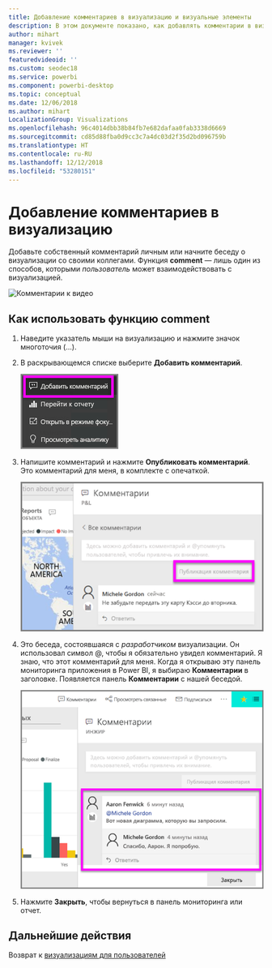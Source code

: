 ```yaml
---
title: Добавление комментариев в визуализацию и визуальные элементы
description: В этом документе показано, как добавлять комментарии в визуальный элемент и использовать комментарии для обмена мнениями о визуальном элементе.
author: mihart
manager: kvivek
ms.reviewer: ''
featuredvideoid: ''
ms.custom: seodec18
ms.service: powerbi
ms.component: powerbi-desktop
ms.topic: conceptual
ms.date: 12/06/2018
ms.author: mihart
LocalizationGroup: Visualizations
ms.openlocfilehash: 96c4014dbb38b84fb7e682dafaa0fab3338d6669
ms.sourcegitcommit: cd85d88fba0d9cc3c7a4dc03d2f35d2bd096759b
ms.translationtype: HT
ms.contentlocale: ru-RU
ms.lasthandoff: 12/12/2018
ms.locfileid: "53280151"
---
```

# <a name="add-comments-to-a-visualization"></a>Добавление комментариев в визуализацию
Добавьте собственный комментарий личным или начните беседу о визуализации со своими коллегами. Функция **comment** — лишь один из способов, которыми *пользователь* может взаимодействовать с визуализацией. 

![Комментарии к видео](media/end-user-comment/comment.gif)

## <a name="how-to-use-the-comment-feature"></a>Как использовать функцию comment

1. Наведите указатель мыши на визуализацию и нажмите значок многоточия (...).    
2. В раскрывающемся списке выберите **Добавить комментарий**.

    ![Добавление комментария — оптимальный выбор](media/end-user-comment/power-bi-comment.png)  

3.  Напишите комментарий и нажмите **Опубликовать комментарий**. Это комментарий для меня, в комплекте с опечаткой.

    ![Добавление комментария для себя](media/end-user-comment/power-bi-comment-self2.png)  

4. Это беседа, состоявшаяся с *разработчиком* визуализации. Он использовал символ @, чтобы я обязательно увидел комментарий. Я знаю, что этот комментарий для меня. Когда я открываю эту панель мониторинга приложения в Power BI, я выбираю **Комментарии** в заголовке. Появляется панель **Комментарии** с нашей беседой. 

    ![Добавление упоминания комментария](media/end-user-comment/power-bi-comment-mention.png)  


5. Нажмите **Закрыть**, чтобы вернуться в панель мониторинга или отчет.

## <a name="next-steps"></a>Дальнейшие действия
Возврат к [визуализациям для пользователей](end-user-visualizations.md)    
<!--[Select a visualization to open a report](end-user-open-report.md)-->